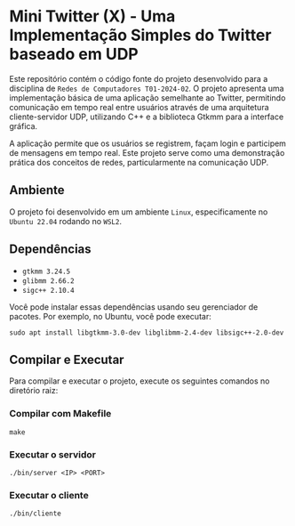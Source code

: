 # Mini Twitter (X) - Uma Implementação Simples do Twitter baseado em UDP

Este repositório contém o código fonte do projeto desenvolvido para a disciplina de `Redes de Computadores T01-2024-02`. O projeto apresenta uma implementação básica de uma aplicação semelhante ao Twitter, permitindo comunicação em tempo real entre usuários através de uma arquitetura cliente-servidor UDP, utilizando C++ e a biblioteca Gtkmm para a interface gráfica.

A aplicação permite que os usuários se registrem, façam login e participem de mensagens em tempo real. Este projeto serve como uma demonstração prática dos conceitos de redes, particularmente na comunicação UDP.

## Ambiente
O projeto foi desenvolvido em um ambiente `Linux`, especificamente no `Ubuntu 22.04` rodando no `WSL2`.

## Dependências
- `gtkmm 3.24.5`
- `glibmm 2.66.2`
- `sigc++ 2.10.4`

Você pode instalar essas dependências usando seu gerenciador de pacotes. Por exemplo, no Ubuntu, você pode executar:
```
sudo apt install libgtkmm-3.0-dev libglibmm-2.4-dev libsigc++-2.0-dev
```

## Compilar e Executar
Para compilar e executar o projeto, execute os seguintes comandos no diretório raiz:

### Compilar com Makefile
```
make
```

### Executar o servidor
```
./bin/server <IP> <PORT>
```

### Executar o cliente
```
./bin/cliente
```

